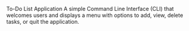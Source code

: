 To-Do List Application
A simple Command Line Interface (CLI) that welcomes users and displays a menu with options to add, view, delete tasks, or quit the application.
